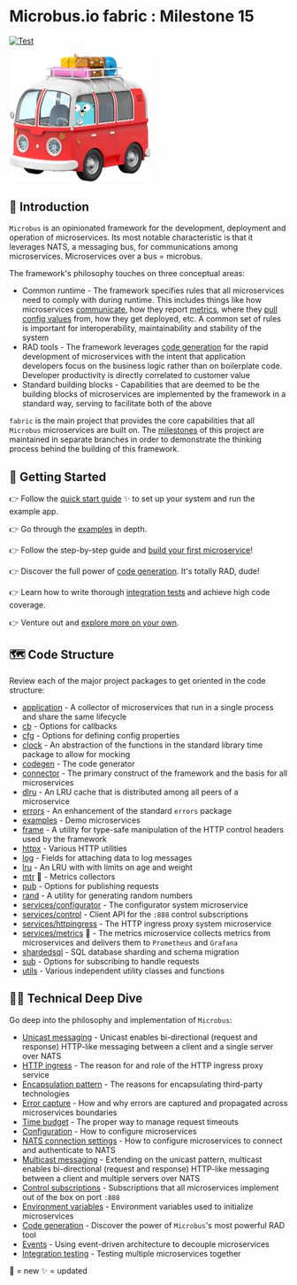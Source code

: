 # Microbus.io fabric : Milestone 15

[![Test](https://github.com/microbus-io/fabric/actions/workflows/test.yaml/badge.svg?branch=main&event=push)](https://github.com/microbus-io/fabric/actions/workflows/test.yaml)

<img src="docs/gopher-on-bus.png" width="256">

## 🚌 Introduction

`Microbus` is an opinionated framework for the development, deployment and operation of microservices. Its most notable characteristic is that it leverages NATS, a messaging bus, for communications among microservices. Microservices over a bus = microbus.

The framework's philosophy touches on three conceptual areas:

* Common runtime - The framework specifies rules that all microservices need to comply with during runtime. This includes things like how microservices [communicate](docs/tech/unicast.md), how they report [metrics](docs/structure/services-metrics.md), where they [pull config values](docs/tech/configuration.md) from, how they get deployed, etc. A common set of rules is important for interoperability, maintainability and stability of the system
* RAD tools - The framework leverages [code generation](docs/tech/codegen.md) for the rapid development of microservices with the intent that application developers focus on the business logic rather than on boilerplate code. Developer productivity is directly correlated to customer value
* Standard building blocks - Capabilities that are deemed to be the building blocks of microservices are implemented by the framework in a standard way, serving to facilitate both of the above

`fabric` is the main project that provides the core capabilities that all `Microbus` microservices are built on. The [milestones](docs/milestones.md) of this project are maintained in separate branches in order to demonstrate the thinking process behind the building of this framework.

## 🚦 Getting Started

👉 Follow the [quick start guide](docs/quick-start.md) ✨ to set up your system and run the example app.

👉 Go through the [examples](docs/structure/examples.md) in depth.

👉 Follow the step-by-step guide and [build your first microservice](docs/first-service.md)!

👉 Discover the full power of [code generation](docs/tech/codegen.md). It's totally RAD, dude!

👉 Learn how to write thorough [integration tests](docs/tech/integrationtesting.md) and achieve high code coverage.

👉 Venture out and [explore more on your own](docs/self-explore.md).

## 🗺 Code Structure

Review each of the major project packages to get oriented in the code structure:

* [application](docs/structure/application.md) - A collector of microservices that run in a single process and share the same lifecycle
* [cb](docs/structure/cb.md) - Options for callbacks
* [cfg](docs/structure/cfg.md) - Options for defining config properties
* [clock](docs/structure/clock.md) - An abstraction of the functions in the standard library time package to allow for mocking
* [codegen](docs/structure/codegen.md) - The code generator
* [connector](docs/structure/connector.md) - The primary construct of the framework and the basis for all microservices
* [dlru](docs/structure/dlru.md) - An LRU cache that is distributed among all peers of a microservice
* [errors](docs/structure/errors.md) - An enhancement of the standard `errors` package
* [examples](docs/structure/examples.md) - Demo microservices 
* [frame](docs/structure/frame.md) - A utility for type-safe manipulation of the HTTP control headers used by the framework
* [httpx](docs/structure/httpx.md) - Various HTTP utilities
* [log](docs/structure/log.md) - Fields for attaching data to log messages
* [lru](docs/structure/lru.md) - An LRU with with limits on age and weight
* [mtr](docs/structure/mtr.md) 🎁 - Metrics collectors
* [pub](docs/structure/pub.md) - Options for publishing requests
* [rand](docs/structure/rand.md) - A utility for generating random numbers
* [services/configurator](docs/structure/services-configurator.md) - The configurator system microservice
* [services/control](docs/structure/services-control.md) - Client API for the `:888` control subscriptions
* [services/httpingress](docs/structure/services-httpingress.md) - The HTTP ingress proxy system microservice
* [services/metrics](docs/structure/services-metrics.md) 🎁 - The metrics microservice collects metrics from microservices and delivers them to `Prometheus` and `Grafana`
* [shardedsql](docs/structure/shardedsql.md) - SQL database sharding and schema migration
* [sub](docs/structure/sub.md) - Options for subscribing to handle requests
* [utils](docs/structure/utils.md) - Various independent utility classes and functions

## 👩‍💻 Technical Deep Dive

Go deep into the philosophy and implementation of `Microbus`:

* [Unicast messaging](docs/tech/unicast.md) - Unicast enables bi-directional (request and response) HTTP-like messaging between a client and a single server over NATS
* [HTTP ingress](docs/tech/httpingress.md) - The reason for and role of the HTTP ingress proxy service
* [Encapsulation pattern](docs/tech/encapsulation.md) - The reasons for encapsulating third-party technologies
* [Error capture](docs/tech/errorcapture.md) - How and why errors are captured and propagated across microservices boundaries
* [Time budget](docs/tech/timebudget.md) - The proper way to manage request timeouts
* [Configuration](docs/tech/configuration.md) - How to configure microservices
* [NATS connection settings](docs/tech/natsconnection.md) - How to configure microservices to connect and authenticate to NATS
* [Multicast messaging](docs/tech/multicast.md) - Extending on the unicast pattern, multicast enables bi-directional (request and response) HTTP-like messaging between a client and multiple servers over NATS
* [Control subscriptions](docs/tech/controlsubs.md) - Subscriptions that all microservices implement out of the box on port `:888`
* [Environment variables](docs/tech/envars.md) - Environment variables used to initialize microservices
* [Code generation](docs/tech/codegen.md) - Discover the power of `Microbus`'s most powerful RAD tool
* [Events](docs/tech/events.md) - Using event-driven architecture to decouple microservices
* [Integration testing](docs/tech/integrationtesting.md) - Testing multiple microservices together

🎁 = new
✨ = updated
